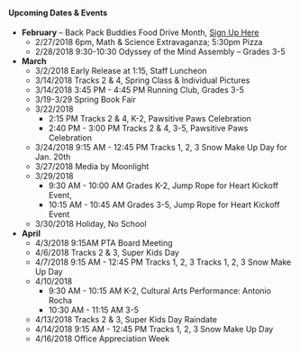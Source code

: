 
#### Upcoming Dates & Events
* __February__ – Back Pack Buddies Food Drive Month, [Sign Up Here](http://www.signupgenius.com/go/10c0b4daea628a64-back)
  * 2/27/2018 6pm, Math & Science Extravaganza; 5:30pm Pizza
  * 2/28/2018 9:30-10:30 Odyssey of the Mind Assembly – Grades 3-5
* __March__
  * 3/2/2018 Early Release at 1:15, Staff Luncheon
  * 3/14/2018 Tracks 2 & 4, Spring Class & Individual Pictures
  * 3/14/2018 3:45 PM - 4:45 PM Running Club, Grades 3-5
  * 3/19-3/29 Spring Book Fair
  * 3/22/2018 
    * 2:15 PM Tracks 2 & 4, K-2, Pawsitive Paws Celebration
    * 2:40 PM - 3:00 PM Tracks 2 & 4, 3-5, Pawsitive Paws Celebration
  * 3/24/2018 9:15 AM - 12:45 PM Tracks 1, 2, 3 Snow Make Up Day for Jan. 20th
  * 3/27/2018 Media by Moonlight
  * 3/29/2018 
    * 9:30 AM - 10:00 AM Grades K-2, Jump Rope for Heart Kickoff Event,
    * 10:15 AM - 10:45 AM Grades 3-5, Jump Rope for Heart Kickoff Event
  * 3/30/2018 Holiday, No School
* __April__
  * 4/3/2018 9:15AM PTA Board Meeting
  * 4/6/2018 Tracks 2 & 3, Super Kids Day
  * 4/7/2018 9:15 AM - 12:45 PM Tracks 1, 2, 3 Tracks 1, 2, 3 Snow Make Up Day
  * 4/10/2018 
    * 9:30 AM - 10:15 AM K-2, Cultural Arts Performance: Antonio Rocha
    * 10:30 AM - 11:15 AM 3-5
  * 4/13/2018 Tracks 2 & 3, Super Kids Day Raindate
  * 4/14/2018 9:15 AM - 12:45 PM Tracks 1, 2, 3 Snow Make Up Day
  * 4/16/2018 Office Appreciation Week

  
